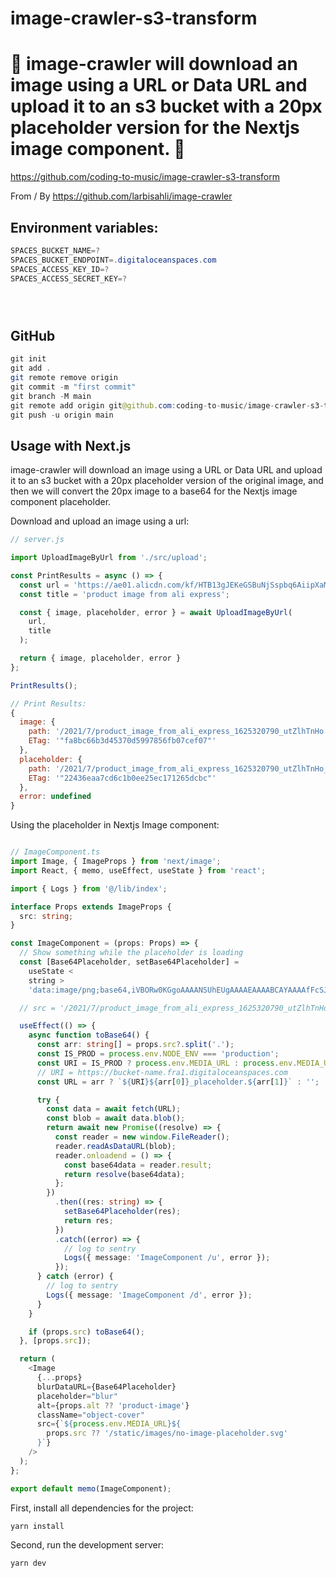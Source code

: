 # image-crawler-s3-transform

# 🚀 image-crawler will download an image using a URL or Data URL and upload it to an s3 bucket with a 20px placeholder version for the Nextjs image component. 🚀

https://github.com/coding-to-music/image-crawler-s3-transform

From / By https://github.com/larbisahli/image-crawler

## Environment variables:

```java
SPACES_BUCKET_NAME=?
SPACES_BUCKET_ENDPOINT=.digitaloceanspaces.com
SPACES_ACCESS_KEY_ID=?
SPACES_ACCESS_SECRET_KEY=?





```

## GitHub

```java
git init
git add .
git remote remove origin
git commit -m "first commit"
git branch -M main
git remote add origin git@github.com:coding-to-music/image-crawler-s3-transform.git
git push -u origin main
```

## Usage with Next.js

image-crawler will download an image using a URL or Data URL and upload it to an
s3 bucket with a 20px placeholder version of the original image, and then we
will convert the 20px image to a base64 for the Nextjs image component
placeholder.

Download and upload an image using a url:

```javascript
// server.js

import UploadImageByUrl from './src/upload';

const PrintResults = async () => {
  const url = 'https://ae01.alicdn.com/kf/HTB13gJEKeGSBuNjSspbq6AiipXaM.jpg';
  const title = 'product image from ali express';

  const { image, placeholder, error } = await UploadImageByUrl(
    url,
    title
  );

  return { image, placeholder, error }
};

PrintResults();

// Print Results:
{
  image: {
    path: '/2021/7/product_image_from_ali_express_1625320790_utZlhTnHo.jpg',
    ETag: '"fa8bc66b3d45370d5997856fb07cef07"'
  },
  placeholder: {
    path: '/2021/7/product_image_from_ali_express_1625320790_utZlhTnHo_placeholder.jpg',
    ETag: '"22436eaa7cd6c1b0ee25ec171265dcbc"'
  },
  error: undefined
}

```

Using the placeholder in Nextjs Image component:

```typescript

// ImageComponent.ts
import Image, { ImageProps } from 'next/image';
import React, { memo, useEffect, useState } from 'react';

import { Logs } from '@/lib/index';

interface Props extends ImageProps {
  src: string;
}

const ImageComponent = (props: Props) => {
  // Show something while the placeholder is loading
  const [Base64Placeholder, setBase64Placeholder] =
    useState <
    string >
    'data:image/png;base64,iVBORw0KGgoAAAANSUhEUgAAAAEAAAABCAYAAAAfFcSJAAAADUlEQVR42mP8+utrPQAJNQNlcqdyCgAAAABJRU5ErkJggg==';

  // src = '/2021/7/product_image_from_ali_express_1625320790_utZlhTnHo.jpg'

  useEffect(() => {
    async function toBase64() {
      const arr: string[] = props.src?.split('.');
      const IS_PROD = process.env.NODE_ENV === 'production';
      const URI = IS_PROD ? process.env.MEDIA_URL : process.env.MEDIA_URL_DEV;
      // URI = https://bucket-name.fra1.digitaloceanspaces.com
      const URL = arr ? `${URI}${arr[0]}_placeholder.${arr[1]}` : '';

      try {
        const data = await fetch(URL);
        const blob = await data.blob();
        return await new Promise((resolve) => {
          const reader = new window.FileReader();
          reader.readAsDataURL(blob);
          reader.onloadend = () => {
            const base64data = reader.result;
            return resolve(base64data);
          };
        })
          .then((res: string) => {
            setBase64Placeholder(res);
            return res;
          })
          .catch((error) => {
            // log to sentry
            Logs({ message: 'ImageComponent /u', error });
          });
      } catch (error) {
        // log to sentry
        Logs({ message: 'ImageComponent /d', error });
      }
    }

    if (props.src) toBase64();
  }, [props.src]);

  return (
    <Image
      {...props}
      blurDataURL={Base64Placeholder}
      placeholder="blur"
      alt={props.alt ?? 'product-image'}
      className="object-cover"
      src={`${process.env.MEDIA_URL}${
        props.src ?? '/static/images/no-image-placeholder.svg'
      }`}
    />
  );
};

export default memo(ImageComponent);
```

First, install all dependencies for the project:

```bash
yarn install
```

Second, run the development server:

```bash
yarn dev
```
